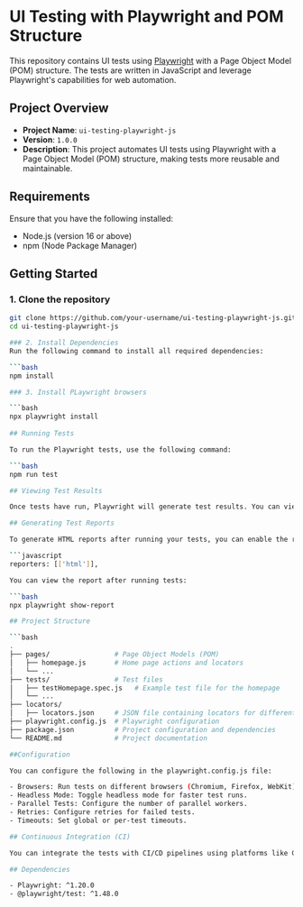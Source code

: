 # UI Testing with Playwright and POM Structure

This repository contains UI tests using [Playwright](https://playwright.dev/) with a Page Object Model (POM) structure. The tests are written in JavaScript and leverage Playwright's capabilities for web automation.

## Project Overview

- **Project Name**: `ui-testing-playwright-js`
- **Version**: `1.0.0`
- **Description**: This project automates UI tests using Playwright with a Page Object Model (POM) structure, making tests more reusable and maintainable.

## Requirements

Ensure that you have the following installed:

- Node.js (version 16 or above)
- npm (Node Package Manager)

## Getting Started

### 1. Clone the repository

```bash
git clone https://github.com/your-username/ui-testing-playwright-js.git
cd ui-testing-playwright-js

### 2. Install Dependencies
Run the following command to install all required dependencies:

```bash
npm install

### 3. Install PLaywright browsers

```bash
npx playwright install
 
## Running Tests

To run the Playwright tests, use the following command:

```bash
npm run test

## Viewing Test Results

Once tests have run, Playwright will generate test results. You can view detailed results, including screenshots and traces, if configured.

## Generating Test Reports

To generate HTML reports after running your tests, you can enable the reporter in your playwright.config.js file:

```javascript
reporters: [['html']],

You can view the report after running tests:

```bash
npx playwright show-report

## Project Structure

```bash
.
├── pages/                # Page Object Models (POM)
│   ├── homepage.js       # Home page actions and locators
│   └── ...
├── tests/                # Test files
│   ├── testHomepage.spec.js   # Example test file for the homepage
│   └── ...
├── locators/               
│   ├── locators.json     # JSON file containing locators for different page elements
├── playwright.config.js  # Playwright configuration
├── package.json          # Project configuration and dependencies
└── README.md             # Project documentation

##Configuration

You can configure the following in the playwright.config.js file:

- Browsers: Run tests on different browsers (Chromium, Firefox, WebKit).
- Headless Mode: Toggle headless mode for faster test runs.
- Parallel Tests: Configure the number of parallel workers.
- Retries: Configure retries for failed tests.
- Timeouts: Set global or per-test timeouts.

## Continuous Integration (CI)

You can integrate the tests with CI/CD pipelines using platforms like GitHub Actions. A sample configuration is provided in .github/workflows/playwright.yml.

## Dependencies

- Playwright: ^1.20.0
- @playwright/test: ^1.48.0